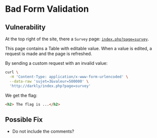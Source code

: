 # Bad Form Validation

## Vulnerability

At the top right of the site, there a `Survey` page: [`index.php?page=survey`](http://darkly/index.php?page=survey).

This page contains a Table with editable value.
When a value is edited, a request is made and the page is refreshed.

By sending a custom request with an invalid value:
```bash
curl \
  -H 'Content-Type: application/x-www-form-urlencoded' \
  --data-raw 'sujet=3&valeur=500000' \
  'http://darkly/index.php?page=survey'
```

We get the flag:
```html
<h2> The flag is ...</h2>
```

## Possible Fix

- Do not include the comments?
